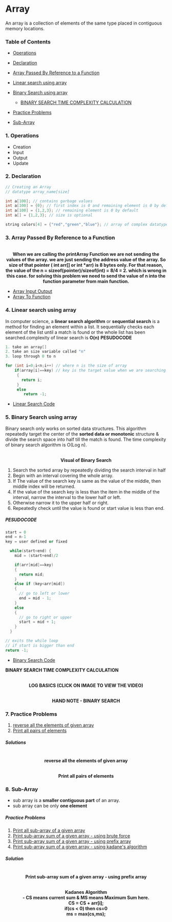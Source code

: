 # Array

An array is a collection of elements of the same type placed in contiguous memory locations.

### Table of Contents

- [Operations](https://github.com/novojitdas/DSA-Using-CPP/tree/main/Array#1-operations)
  
- [Declaration](https://github.com/novojitdas/DSA-Using-CPP/tree/main/Array#2-declaration)
- [Array Passed By Reference to a Function](https://github.com/novojitdas/DSA-Using-CPP/tree/main/Array#3-array-passed-by-reference-to-a-function)
- [Linear search using array](https://github.com/novojitdas/DSA-Using-CPP/tree/main/Array#4-linear-search-using-array)
- [Binary Search using array](https://github.com/novojitdas/DSA-Using-CPP/tree/main/Array#5-binary-search-using-array)
  * [BINARY SEARCH TIME COMPLEXITY CALCULATION]()
- [Practice Problems](https://github.com/novojitdas/DSA-Using-CPP/tree/main/Array#7-practice-problems)
- [Sub-Array](https://github.com/novojitdas/DSA-Using-CPP/tree/main/Array#8-sub-array)


### 1. Operations 
- Creation 
- Input 
- Output 
- Update 

### 2. Declaration
```cpp
// Creating an Array 
// datatype array_name[size]

int a[100]; // contains garbage values
int a[100] = {0}; // first index is 0 and remaining element is 0 by default 
int a[100] = {1,2,3}; // remaining element is 0 by default
int a[] = {1,2,3}; // size is optional

string colors[4] = {"red","green","blue"}; // array of complex datatype

```

### 3. Array Passed By Reference to a Function

<p align="center">
  <br>
  <a href=""><img src="https://i.imgur.com/VE89baX.png" alt=""></a>
  <br>
  <strong>When we are calling the printArray Function we are not sending the values of the array. we are just sending the address value of the array. So size of that pointer ( int arr[] or int *arr) is 8 bytes only. For that reason, the value of the n = sizeof(pointer)/sizeof(int) = 8/4 = 2. which is wrong in this case. for solving this problem we need to send the value of n into the function parameter from main function. </strong>
  <br>
</p> 

- [Array Input Output](https://github.com/novojitdas/DSA-Using-CPP/blob/main/Array/00_ArrayInputoutput.cpp)
- [Array To Function](https://github.com/novojitdas/DSA-Using-CPP/blob/main/Array/01_ArraytoFunction.cpp)


### 4. Linear search using array
In computer science, a **linear search algorithm** or **sequential search** is a method for finding an element within a list. It sequentially checks each element of the list until a match is found or the whole list has been searched.complexity of linear search is **O(n)**
**PESUDOCODE**
```cpp
1. take an array[]
2. take an size variable called "n"
3. loop through 0 to n

for (int i=0;i<n;i++) // where n is the size of array
    if(array[i]==key) // key is the target value when we are searching
     {
       return i;
     }
     else
        return -1;

```
- [Linear Search Code](https://github.com/novojitdas/DSA-Using-CPP/blob/main/Array/02_linearSearch.cpp)

### 5. Binary Search using array

Binary search only works on sorted data structures. This algorithm repeatedly target the center of the **sorted data or monotonic** structure & divide the search space into half till the match is found.
The time complexity of binary search algorithm is O(Log n).
<p align="center">
  <br>
  <a href=""><img src="https://i.imgur.com/PTu0oqp.png" alt=""></a>
  <br>
  <strong>Visual of Binary Search</strong>
  <br>
</p> 

1. Search the sorted array by repeatedly dividing the search interval in half
2. Begin with an interval covering the whole array.
3. If The value of the search key is same as the value of the middle, then middle index will be returned.
4. If the value of the search key is less than the item in the middle of the interval, narrow the interval to the lower half or left.
5. Otherwise narrow it to the upper half or right.
6. Repeatedly check until the value is found or start value is less than end.

##### PESUDOCODE

```cpp
start = 0 
end = n-1
key = user defined or fixed

  while(start<end) {
    mid = (start+end)/2 

    if(arr[mid]==key)
    {
      return mid;
    }
    else if (key<arr[mid])
    {
      // go to left or lower 
      end = mid - 1;
    }
    else 
    {
      // go to right or upper
      start = mid + 1;
    }
  }

// exits the while loop
// if start is bigger than end
return -1;

```
- [Binary Search Code](https://github.com/novojitdas/DSA-Using-CPP/blob/main/Array/03_binarySearch.cpp)

**BINARY SEARCH TIME COMPLEXITY CALCULATION** 


<p align="center">
  <br>
  <a href="https://www.youtube.com/watch?v=4UNkQcBrLaQ"><img src="https://i.imgur.com/stR1ovQ.png" alt=""></a>
  <br>
  <strong>LOG BASICS (CLICK ON IMAGE TO VIEW THE VIDEO)</strong>
  <br>
</p> 

<p align="center">
  <br>
  <a href=""><img src="https://i.imgur.com/BrNRgDJ.jpg" alt=""></a>
  <br>
  <strong>HAND NOTE - BINARY SEARCH</strong>
  <br>
</p> 

### 7. Practice Problems 

1. [reverse all the elements of given array](https://github.com/novojitdas/DSA-Using-CPP/blob/main/Array/04_reverseArray.cpp)
2. [Print all pairs of elements](https://github.com/novojitdas/DSA-Using-CPP/blob/main/Array/05_pairsOfElements.cpp) 

##### Solutions 
<p align="center">
  <br>
  <a href=""><img src="https://i.imgur.com/rlbJbMq.jpg" alt=""></a>
  <br>
  <strong>reverse all the elements of given array</strong>
  <br>
</p>

<p align="center">
  <br>
  <a href=""><img src="https://i.imgur.com/MdqOJ1U.png" alt=""></a>
  <br>
  <strong>Print all pairs of elements</strong>
  <br>
</p>

### 8. Sub-Array

- sub array is a **smaller contiguous part** of an array.
- sub array can be only **one element**

##### Practice Problems 
1. [Print all sub-array of a given array](https://github.com/novojitdas/DSA-Using-CPP/blob/main/Array/06_PrintAllSubarray.cpp)
2. [Print sub-array sum of a given array - using brute force](https://github.com/novojitdas/DSA-Using-CPP/blob/main/Array/07_SubArraySumOne.cpp)
3. [Print sub-array sum of a given array - using prefix array]()
4. [Print sub-array sum of a given array - using kadane's algorithm]()

##### Solution 
 
<p align="center">
  <br>
  <a href=""><img src="https://i.imgur.com/g8Gghky.png" alt=""></a>
  <br>
  <strong>Print sub-array sum of a given array - using prefix array</strong>
  <br>
</p>

<p align="center">
  <br>
  <a href=""><img src="https://i.imgur.com/yM6P4sy.png" alt=""></a>
  <br>
  <strong>Kadanes Algorithm
  <br>- CS means current sum & MS means Maximum Sum here.
  <br>CS = CS + arr[i]; 
  <br>if(cs < 0) then cs=0
  <br>ms = max(cs,ms);
    </strong>
  <br>
</p>



